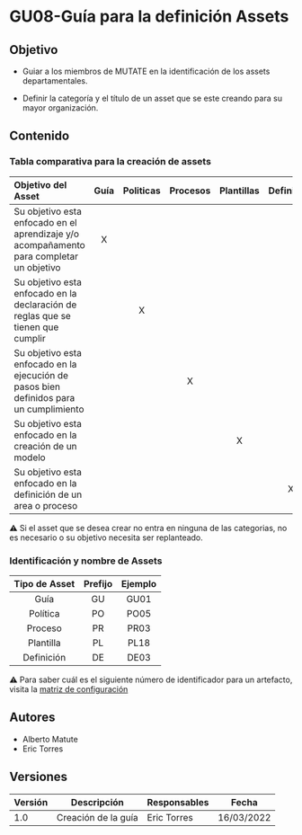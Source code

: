 # GU08-Guía para la definición Assets

## Objetivo

- Guiar a los miembros de MUTATE en la identificación de los assets departamentales.

- Definir la categoría y el título de un asset que se este creando para su mayor organización.

## Contenido


### Tabla comparativa para la creación de assets

| Objetivo del Asset | Guía | Politicas | Procesos | Plantillas | Definición |
| :--- | :---: | :---: | :---: | :---: | :---: |
| Su objetivo esta enfocado en el aprendizaje y/o acompañamento para completar un objetivo  | X |  |  |  |  |
| Su objetivo esta enfocado en la declaración de reglas que se tienen que cumplir |  | X |  |  |  |
| Su objetivo esta enfocado en la ejecución de pasos bien definidos para un cumplimiento |  |  | X |  |  |
| Su objetivo esta enfocado en la creación de un modelo |  |  |  | X |  |
| Su objetivo esta enfocado en la definición de un area o proceso |  |  |  |  | X |


⚠️ Si el asset que se desea crear no entra en ninguna de las categorias, no es necesario o su objetivo necesita ser replanteado.


### Identificación y nombre de Assets

| Tipo de Asset | Prefijo | Ejemplo |
| :---: | :---: | :---: |
| Guía | GU | GU01 |
| Política | PO | PO05 |
| Proceso | PR | PR03 |
| Plantilla | PL | PL18 |
| Definición | DE | DE03 |

⚠️ Para saber cuál es el siguiente número de identificador para un artefacto, visita la [matriz de configuración](https://docs.google.com/spreadsheets/d/1awFqd8cQzFsxhcmgXcGoYqBDR6PUpxq6_Wtdmw-Qg3Q/edit#gid=0)


## Autores

- Alberto Matute
- Eric Torres

## Versiones

| Versión | Descripción                  | Responsables   | Fecha      |
| ------- | ---------------------------- | -------------- | ---------- |
| 1.0     | Creación de la guía     | Eric Torres | 16/03/2022  |


